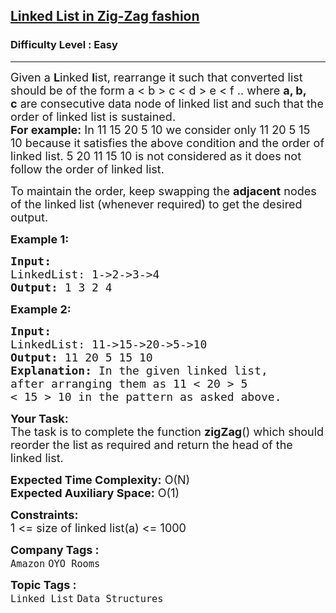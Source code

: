 <h2><a href="https://www.geeksforgeeks.org/problems/linked-list-in-zig-zag-fashion/1?page=1&category=Linked%20List&status=unsolved&sortBy=difficulty">Linked List in Zig-Zag fashion</a></h2><h3>Difficulty Level : Easy</h3><hr><div class="problems_problem_content__Xm_eO"><p><span style="font-size:18px">Given a <strong>L</strong>inked <strong>l</strong>ist, rearrange it such that converted list should be of the form a &lt; b &gt; c &lt; d &gt; e &lt; f .. where <strong>a, b, c</strong>&nbsp;are consecutive data node of linked list and such that the order of linked list is sustained.<br>
<strong>For example:</strong> In&nbsp;11&nbsp;15&nbsp;20&nbsp;5&nbsp;10&nbsp;we consider only&nbsp;11 20 5 15 10&nbsp;because it satisfies the above condition and the order of linked list. 5 20 11 15 10 is not considered as it does not follow the order of linked list.</span></p>

<p><span style="font-size:18px">To maintain the order, keep swapping the <strong>adjacent</strong> nodes of the linked list (whenever required)&nbsp;to get the desired output.&nbsp;&nbsp;</span></p>

<p><span style="font-size:18px"><strong>Example 1:</strong></span></p>

<pre><span style="font-size:18px"><strong>Input:
</strong>LinkedList: 1-&gt;2-&gt;3-&gt;4&nbsp;
<strong>Output: </strong>1 3 2 4</span>
</pre>

<p><span style="font-size:18px"><strong>Example 2:</strong></span></p>

<pre><span style="font-size:18px"><strong>Input:
</strong>LinkedList: 11-&gt;15-&gt;20-&gt;5-&gt;10
<strong>Output: </strong>11 20 5 15 10<strong>
Explanation: </strong>In the given linked list,
after arranging them as 11 &lt; 20 &gt;&nbsp;5
&lt; 15 &gt;&nbsp;10 in the pattern as asked above.</span></pre>

<p><span style="font-size:18px"><strong>Your&nbsp;Task:</strong><br>
The task is to complete the function&nbsp;<strong>zigZag</strong>() which should reorder the list as required and return the head of the linked list.</span></p>

<p><span style="font-size:18px"><strong>Expected Time Complexity:</strong>&nbsp;O(N)<br>
<strong>Expected Auxiliary Space:</strong>&nbsp;O(1)</span></p>

<p><span style="font-size:18px"><strong>Constraints:</strong><br>
1 &lt;= size of linked list(a) &lt;= 1000</span></p>
</div><p><span style=font-size:18px><strong>Company Tags : </strong><br><code>Amazon</code>&nbsp;<code>OYO Rooms</code>&nbsp;<br><p><span style=font-size:18px><strong>Topic Tags : </strong><br><code>Linked List</code>&nbsp;<code>Data Structures</code>&nbsp;
